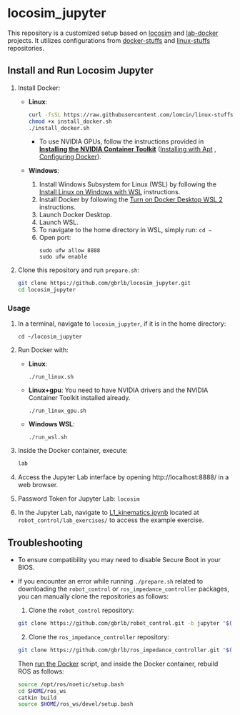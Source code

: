 # locosim_jupyter

This repository is a customized setup based on [locosim](https://github.com/mfocchi/locosim) and [lab-docker](https://github.com/mfocchi/lab-docker) projects. It utilizes configurations from [docker-stuffs](https://github.com/lomcin/docker-stuffs) and [linux-stuffs](https://github.com/lomcin/linux-stuffs) repositories.

## Install and Run Locosim Jupyter


1. Install Docker:
   - **Linux**:
     ```bash
     curl -fsSL https://raw.githubusercontent.com/lomcin/linux-stuffs/master/install/docker -o install_docker.sh
     chmod +x install_docker.sh
     ./install_docker.sh
     ```

     - To use NVIDIA GPUs, follow the instructions provided in **[Installing the NVIDIA Container Toolkit](https://docs.nvidia.com/datacenter/cloud-native/container-toolkit/latest/install-guide.html)** ([Installing with Apt](https://docs.nvidia.com/datacenter/cloud-native/container-toolkit/latest/install-guide.html#installing-with-apt)
, [Configuring Docker](https://docs.nvidia.com/datacenter/cloud-native/container-toolkit/latest/install-guide.html#configuring-docker)).

   - **Windows**:
     1. Install Windows Subsystem for Linux (WSL) by following the [Install Linux on Windows with WSL](https://learn.microsoft.com/en-us/windows/wsl/install) instructions.
     2. Install Docker by following the [Turn on Docker Desktop WSL 2](https://docs.docker.com/desktop/wsl/#turn-on-docker-desktop-wsl-2) instructions.
     3. Launch Docker Desktop.
     4. Launch WSL.
     5. To navigate to the home directory in WSL, simply run: `cd ~`
     6. Open port:
        ```shell
        sudo ufw allow 8888
        sudo ufw enable
        ```

2. Clone this repository and run `prepare.sh`:
    ```bash
    git clone https://github.com/gbrlb/locosim_jupyter.git
    cd locosim_jupyter
    ```

### Usage

1. In a terminal, navigate to `locosim_jupyter`, if it is in the home directory:
   ```
   cd ~/locosim_jupyter
   ```

2. Run Docker with:
    - **Linux**:
      ```shell
      ./run_linux.sh
      ```

    - **Linux+gpu**: You need to have NVIDIA drivers and the NVIDIA Container Toolkit installed already.
      ```shell
      ./run_linux_gpu.sh
      ```

    - **Windows WSL**:
      ```shell
      ./run_wsl.sh
      ```

3. Inside the Docker container, execute:
    ```bash
    lab
    ```

4. Access the Jupyter Lab interface by opening http://localhost:8888/ in a web browser.

5. Password Token for Jupyter Lab: `locosim`

6. In the Jupyter Lab, navigate to [L1_kinematics.ipynb](http://localhost:8888/lab/tree/robot_control/lab_exercises/L1_kinematics.ipynb) located at `robot_control/lab_exercises/` to access the example exercise.

## Troubleshooting

- To ensure compatibility you may need to disable Secure Boot in your BIOS.

- If you encounter an error while running `./prepare.sh` related to downloading the `robot_control` or `ros_impedance_controller` packages, you can manually clone the repositories as follows:

   1. Clone the `robot_control` repository:
   ```bash
   git clone https://github.com/gbrlb/robot_control.git -b jupyter "$(pwd)/$USER/ros_ws/src/locosim/robot_control"
   ```
   
   2. Clone the `ros_impedance_controller` repository:
     ```bash
     git clone https://github.com/gbrlb/ros_impedance_controller.git "$(pwd)/$USER/ros_ws/src/locosim/ros_impedance_controller"
     ```
   
   Then [run the Docker](#Usage) script, and inside the Docker container, rebuild ROS as follows:
   
   ```bash
   source /opt/ros/noetic/setup.bash
   cd $HOME/ros_ws
   catkin build
   source $HOME/ros_ws/devel/setup.bash
   ```
